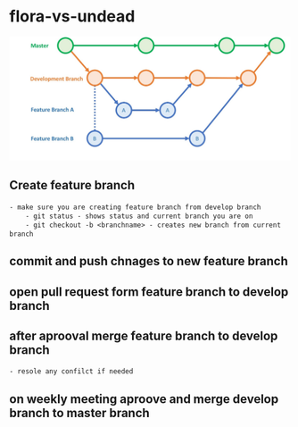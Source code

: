 # flora-vs-undead
![Alt text](assets/devproc.jpg?raw=true "Title")

## Create feature branch
	- make sure you are creating feature branch from develop branch 
		- git status - shows status and current branch you are on
		- git checkout -b <branchname> - creates new branch from current branch

## commit and push chnages to new feature branch
	
## open pull request form feature branch to develop branch

## after aprooval merge feature branch to develop branch
	- resole any confilct if needed

## on weekly meeting aproove and merge develop branch to master branch